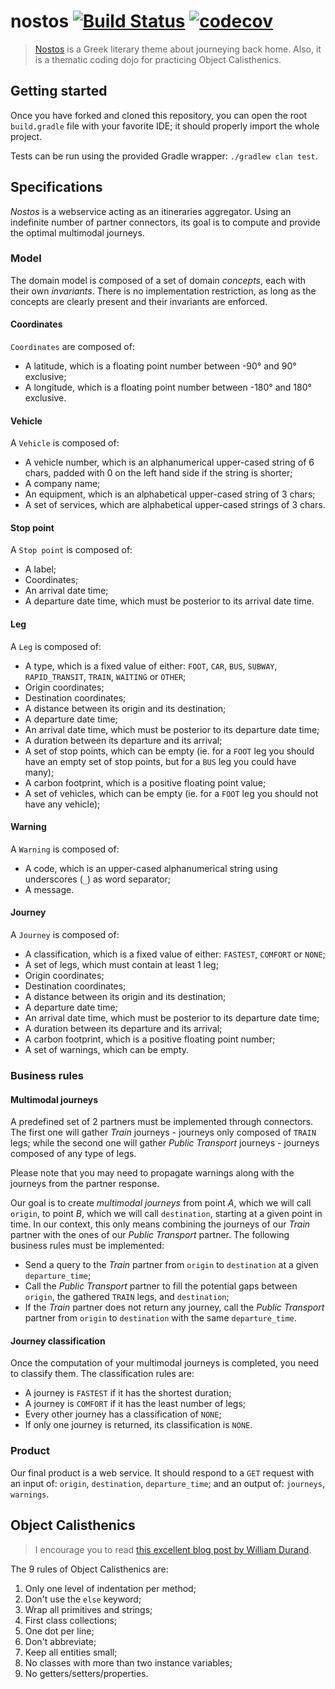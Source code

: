# nostos [![Build Status](https://api.travis-ci.org/MrKloan/nostos.svg?branch=dojo%2Fio)](https://travis-ci.org/MrKloan/nostos) [![codecov](https://codecov.io/gh/MrKloan/nostos/branch/dojo%2Fio/graph/badge.svg)](https://codecov.io/gh/MrKloan/nostos/branch/dojo%2Fio)
> [Nostos](https://en.wikipedia.org/wiki/Nostos) is a Greek literary theme about journeying back home. Also, it is a thematic coding dojo for practicing Object Calisthenics.

## Getting started

Once you have forked and cloned this repository, you can open the root `build.gradle` file with your favorite IDE;
it should properly import the whole project.

Tests can be run using the provided Gradle wrapper: `./gradlew clan test`.


## Specifications

*Nostos* is a webservice acting as an itineraries aggregator. Using an indefinite number of partner connectors, its goal 
is to compute and provide the optimal multimodal journeys. 

### Model

The domain model is composed of a set of domain *concepts*, each with their own *invariants*. There is no implementation
restriction, as long as the concepts are clearly present and their invariants are enforced.

#### Coordinates

`Coordinates` are composed of:
* A latitude, which is a floating point number between -90° and 90° exclusive;
* A longitude, which is a floating point number between -180° and 180° exclusive.

#### Vehicle

A `Vehicle` is composed of: 
* A vehicle number, which is an alphanumerical upper-cased string of 6 chars, padded with 0 on the left hand side if the string is shorter;
* A company name;
* An equipment, which is an alphabetical upper-cased string of 3 chars;
* A set of services, which are alphabetical upper-cased strings of 3 chars.

#### Stop point

A `Stop point` is composed of: 
* A label;
* Coordinates;
* An arrival date time;
* A departure date time, which must be posterior to its arrival date time.

#### Leg

A `Leg` is composed of:
* A type, which is a fixed value of either: `FOOT`, `CAR`, `BUS`, `SUBWAY`, `RAPID_TRANSIT`, `TRAIN`, `WAITING` or `OTHER`;
* Origin coordinates;
* Destination coordinates;
* A distance between its origin and its destination;
* A departure date time;
* An arrival date time, which must be posterior to its departure date time;
* A duration between its departure and its arrival;
* A set of stop points, which can be empty (ie. for a `FOOT` leg you should have an empty set of stop points, but for a `BUS` leg you could have many);
* A carbon footprint, which is a positive floating point value;
* A set of vehicles, which can be empty (ie. for a `FOOT` leg you should not have any vehicle);

#### Warning

A `Warning` is composed of:
* A code, which is an upper-cased alphanumerical string using underscores (`_`) as word separator;
* A message.

#### Journey

A `Journey` is composed of:
* A classification, which is a fixed value of either: `FASTEST`, `COMFORT` or `NONE`;
* A set of legs, which must contain at least 1 leg;
* Origin coordinates;
* Destination coordinates;
* A distance between its origin and its destination;
* A departure date time;
* An arrival date time, which must be posterior to its departure date time;
* A duration between its departure and its arrival;
* A carbon footprint, which is a positive floating point number;
* A set of warnings, which can be empty.

### Business rules

#### Multimodal journeys

A predefined set of 2 partners must be implemented through connectors. The first one will gather *Train* journeys - 
journeys only composed of `TRAIN` legs; while the second one will gather *Public Transport* journeys - journeys composed
of any type of legs. 

Please note that you may need to propagate warnings along with the journeys from the partner response. 

Our goal is to create *multimodal journeys* from point *A*, which we will call `origin`, to point *B*, which we will call
`destination`, starting at a given point in time. In our context, this only means combining the journeys of our *Train* 
partner with the ones of our *Public Transport* partner. The following business rules must be implemented:

* Send a query to the *Train* partner from `origin` to `destination` at a given `departure_time`;
* Call the *Public Transport* partner to fill the potential gaps between `origin`, the gathered `TRAIN` legs, and `destination`;
* If the *Train* partner does not return any journey, call the *Public Transport* partner from `origin` to `destination` with the same `departure_time`.

#### Journey classification

Once the computation of your multimodal journeys is completed, you need to classify them. The classification rules are:

* A journey is `FASTEST` if it has the shortest duration;
* A journey is `COMFORT` if it has the least number of legs;
* Every other journey has a classification of `NONE`;
* If only one journey is returned, its classification is `NONE`.

### Product

Our final product is a web service. It should respond to a `GET` request with an input of: `origin`, `destination`, 
`departure_time`; and an output of: `journeys`, `warnings`.


## Object Calisthenics
> I encourage you to read [this excellent blog post by William Durand](https://williamdurand.fr/2013/06/03/object-calisthenics/).

The 9 rules of Object Calisthenics are:

1. Only one level of indentation per method;
2. Don't use the `else` keyword;
3. Wrap all primitives and strings;
4. First class collections;
5. One dot per line;
6. Don't abbreviate;
7. Keep all entities small;
8. No classes with more than two instance variables;
9. No getters/setters/properties.